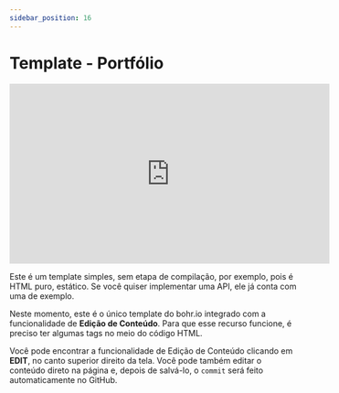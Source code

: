 ```yaml
---
sidebar_position: 16
---
```


# Template - Portfólio

<div style={{textAlign: 'center'}}><iframe width="560" height="315" src="https://www.youtube.com/embed/Y14gKEz8K6E" title="YouTube video player" frameBorder="0" allow="accelerometer; autoplay; clipboard-write; encrypted-media; gyroscope; picture-in-picture" allowFullScreen style={{ maxWidth: '100%' }}></iframe></div>

Este é um template simples, sem etapa de compilação, por exemplo, pois é HTML puro, estático. Se você quiser implementar uma API, ele já conta com uma de exemplo.

Neste momento, este é o único template do bohr.io integrado com a funcionalidade de **Edição de Conteúdo**. Para que esse recurso funcione, é preciso ter algumas tags no meio do código HTML.

Você pode encontrar a funcionalidade de Edição de Conteúdo clicando em **EDIT**, no canto superior direito da tela. Você pode também editar o conteúdo direto na página e, depois de salvá-lo, o `commit` será feito automaticamente no GitHub.
